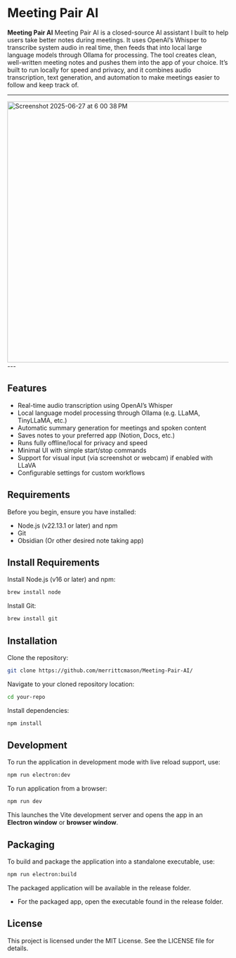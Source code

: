 # Meeting Pair AI

**Meeting Pair AI** Meeting Pair AI is a closed-source AI assistant I built to help users take better notes during meetings. It uses OpenAI’s Whisper to transcribe system audio in real time, then feeds that into local large language models through Ollama for processing. The tool creates clean, well-written meeting notes and pushes them into the app of your choice. It’s built to run locally for speed and privacy, and it combines audio transcription, text generation, and automation to make meetings easier to follow and keep track of.

---
<img width="593" alt="Screenshot 2025-06-27 at 6 00 38 PM" src="https://github.com/user-attachments/assets/33ed70fc-d6b4-41b6-83de-69e591164e5c" />
---

## Features

- Real-time audio transcription using OpenAI’s Whisper
- Local language model processing through Ollama (e.g. LLaMA, TinyLLaMA, etc.)
- Automatic summary generation for meetings and spoken content
- Saves notes to your preferred app (Notion, Docs, etc.)
- Runs fully offline/local for privacy and speed
- Minimal UI with simple start/stop commands
- Support for visual input (via screenshot or webcam) if enabled with LLaVA
- Configurable settings for custom workflows

## Requirements

Before you begin, ensure you have installed:
- Node.js (v22.13.1 or later) and npm
- Git
- Obsidian (Or other desired note taking app)

## Install Requirements

Install Node.js (v16 or later) and npm:
```sh
brew install node
```

Install Git:
```sh
brew install git
```

## Installation

Clone the repository:

```sh
git clone https://github.com/merrittcmason/Meeting-Pair-AI/
```

Navigate to your cloned repository location:

```sh
cd your-repo
```

Install dependencies:

```sh
npm install
```

## Development

To run the application in development mode with live reload support, use:

```sh
npm run electron:dev
```
To run application from a browser:
```sh
npm run dev
```

This launches the Vite development server and opens the app in an **Electron window** or **browser window**.

## Packaging

To build and package the application into a standalone executable, use:

```sh
npm run electron:build
```

The packaged application will be available in the release folder.

- For the packaged app, open the executable found in the release folder.



## License

This project is licensed under the MIT License. See the LICENSE file for details.
